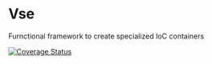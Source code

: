 # Vse
Furnctional framework to create specialized IoC containers

[![Coverage Status](https://s3.amazonaws.com/assets.coveralls.io/badges/coveralls_78.svg)](https://coveralls.io/github/rpokrovskij/Vse?branch=master)
